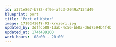 ```yaml
---
id: a371e867-b782-4f9e-afc3-2049a7134d49
blueprint: port
title: 'Port of Kotor'
image: 1719241648-02-kruzeri.jpg
updated_by: 3dffcb88-1dab-4c56-bb8a-d6d7594b4f4b
updated_at: 1743489100
work_hours: '08:00 - 20:00'
---
```

